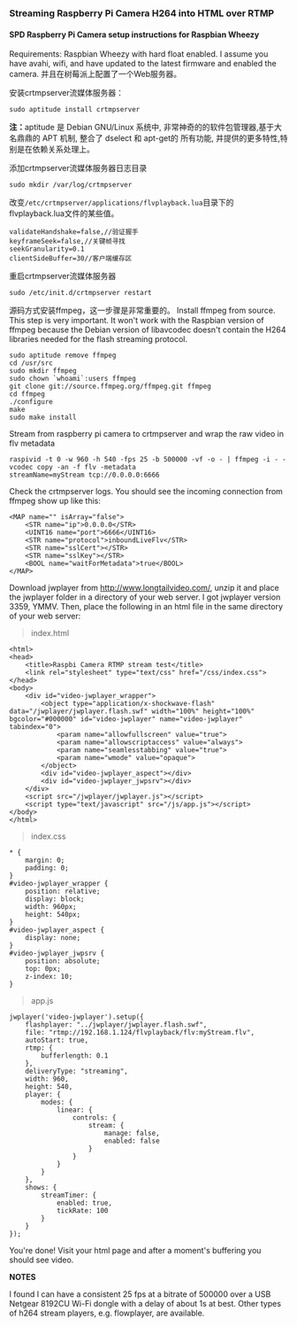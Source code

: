 ### Streaming Raspberry Pi Camera H264 into HTML over RTMP

#### SPD Raspberry Pi Camera setup instructions for Raspbian Wheezy

Requirements: Raspbian Wheezy with hard float enabled. I assume you have avahi, wifi, and have updated to the latest 
firmware and enabled the camera. 并且在树莓派上配置了一个Web服务器。

安装crtmpserver流媒体服务器：

    sudo aptitude install crtmpserver

<b>注：</b>aptitude 是 Debian GNU/Linux 系统中, 非常神奇的的软件包管理器,基于大名鼎鼎的 APT 机制, 整合了 dselect 和 apt-get的
所有功能, 并提供的更多特性,特别是在依赖关系处理上。

添加crtmpserver流媒体服务器日志目录

    sudo mkdir /var/log/crtmpserver

改变<code>/etc/crtmpserver/applications/flvplayback.lua</code>目录下的flvplayback.lua文件的某些值。

    validateHandshake=false,//验证握手
    keyframeSeek=false,//关键帧寻找
    seekGranularity=0.1
    clientSideBuffer=30//客户端缓存区

重启crtmpserver流媒体服务器

    sudo /etc/init.d/crtmpserver restart

源码方式安装ffmpeg，这一步骤是非常重要的。
Install ffmpeg from source. This step is very important. It won't work with the Raspbian version of ffmpeg because the 
Debian version of libavcodec doesn't contain the H264 libraries needed for the flash streaming protocol.

    sudo aptitude remove ffmpeg
    cd /usr/src
    sudo mkdir ffmpeg
    sudo chown `whoami`:users ffmpeg
    git clone git://source.ffmpeg.org/ffmpeg.git ffmpeg
    cd ffmpeg
    ./configure
    make
    sudo make install

Stream from raspberry pi camera to crtmpserver and wrap the raw video in flv metadata

    raspivid -t 0 -w 960 -h 540 -fps 25 -b 500000 -vf -o - | ffmpeg -i - -vcodec copy -an -f flv -metadata 
    streamName=myStream tcp://0.0.0.0:6666

Check the crtmpserver logs. You should see the incoming connection from ffmpeg show up like this:

    <MAP name="" isArray="false">
        <STR name="ip">0.0.0.0</STR>
        <UINT16 name="port">6666</UINT16>
        <STR name="protocol">inboundLiveFlv</STR>
        <STR name="sslCert"></STR>
        <STR name="sslKey"></STR>
        <BOOL name="waitForMetadata">true</BOOL>
    </MAP>

Download jwplayer from http://www.longtailvideo.com/, unzip it and place the jwplayer folder in a directory of your 
web server. I got jwplayer version 3359, YMMV. Then, place the following in an html file in the same directory of 
your web server:
    
> index.html

    <html>
    <head>
        <title>Raspbi Camera RTMP stream test</title>
    	<link rel="stylesheet" type="text/css" href="/css/index.css">
    </head>
    <body>
    	<div id="video-jwplayer_wrapper">
    		<object type="application/x-shockwave-flash" data="/jwplayer/jwplayer.flash.swf" width="100%" height="100%" bgcolor="#000000" id="video-jwplayer" name="video-jwplayer" tabindex="0">
    			<param name="allowfullscreen" value="true">
    			<param name="allowscriptaccess" value="always">
    			<param name="seamlesstabbing" value="true">
    			<param name="wmode" value="opaque">
    		</object>
    		<div id="video-jwplayer_aspect"></div>
    		<div id="video-jwplayer_jwpsrv"></div>
    	</div>
    	<script src="/jwplayer/jwplayer.js"></script>
    	<script type="text/javascript" src="/js/app.js"></script>
    </body>
    </html>
    
> index.css

    * {
        margin: 0;
    	padding: 0;
    }
    #video-jwplayer_wrapper {
    	position: relative;
    	display: block;
    	width: 960px;
    	height: 540px;
    }
    #video-jwplayer_aspect {
    	display: none;
    }
    #video-jwplayer_jwpsrv {
    	position: absolute;
    	top: 0px;
    	z-index: 10;
    }
    
> app.js

    jwplayer('video-jwplayer').setup({
        flashplayer: "../jwplayer/jwplayer.flash.swf",
    	file: "rtmp://192.168.1.124/flvplayback/flv:myStream.flv",
    	autoStart: true,
    	rtmp: {
    		bufferlength: 0.1
    	},
    	deliveryType: "streaming",
    	width: 960,
    	height: 540,
    	player: {
    		modes: {
    			linear: {
    				controls: {
    					stream: {
    						manage: false,
    						enabled: false
    					}
    				}
    			}
    		}
    	},
    	shows: {
    		streamTimer: {
    			enabled: true,
    			tickRate: 100
    		}
    	}
    });

You're done! Visit your html page and after a moment's buffering you should see video.

<b>NOTES</b>

I found I can have a consistent 25 fps at a bitrate of 500000 over a USB Netgear 8192CU Wi-Fi dongle with a delay of about 1s at best.
Other types of h264 stream players, e.g. flowplayer, are available.







